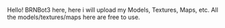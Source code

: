 Hello! BRNBot3 here, here i will upload my Models, Textures, Maps, etc.
All the models/textures/maps here are free to use.
